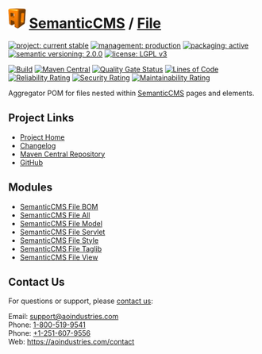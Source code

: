 # [<img src="ao-logo.png" alt="AO Logo" width="35" height="40">](https://github.com/ao-apps) [SemanticCMS](https://github.com/ao-apps/semanticcms) / [File](https://github.com/ao-apps/semanticcms-file)

[![project: current stable](https://semanticcms.com/ao-badges/project-current-stable.svg)](https://aoindustries.com/life-cycle#project-current-stable)
[![management: production](https://semanticcms.com/ao-badges/management-production.svg)](https://aoindustries.com/life-cycle#management-production)
[![packaging: active](https://semanticcms.com/ao-badges/packaging-active.svg)](https://aoindustries.com/life-cycle#packaging-active)  
[![semantic versioning: 2.0.0](https://semanticcms.com/ao-badges/semver-2.0.0.svg)](http://semver.org/spec/v2.0.0.html)
[![license: LGPL v3](https://semanticcms.com/ao-badges/license-lgpl-3.0.svg)](https://www.gnu.org/licenses/lgpl-3.0)

[![Build](https://github.com/ao-apps/semanticcms-file/workflows/Build/badge.svg?branch=1.x)](https://github.com/ao-apps/semanticcms-file/actions?query=workflow%3ABuild)
[![Maven Central](https://maven-badges.herokuapp.com/maven-central/com.semanticcms/semanticcms-file/badge.svg)](https://maven-badges.herokuapp.com/maven-central/com.semanticcms/semanticcms-file)
[![Quality Gate Status](https://sonarcloud.io/api/project_badges/measure?branch=1.x&project=com.semanticcms%3Asemanticcms-file&metric=alert_status)](https://sonarcloud.io/dashboard?branch=1.x&id=com.semanticcms%3Asemanticcms-file)
[![Lines of Code](https://sonarcloud.io/api/project_badges/measure?branch=1.x&project=com.semanticcms%3Asemanticcms-file&metric=ncloc)](https://sonarcloud.io/component_measures?branch=1.x&id=com.semanticcms%3Asemanticcms-file&metric=ncloc)  
[![Reliability Rating](https://sonarcloud.io/api/project_badges/measure?branch=1.x&project=com.semanticcms%3Asemanticcms-file&metric=reliability_rating)](https://sonarcloud.io/component_measures?branch=1.x&id=com.semanticcms%3Asemanticcms-file&metric=Reliability)
[![Security Rating](https://sonarcloud.io/api/project_badges/measure?branch=1.x&project=com.semanticcms%3Asemanticcms-file&metric=security_rating)](https://sonarcloud.io/component_measures?branch=1.x&id=com.semanticcms%3Asemanticcms-file&metric=Security)
[![Maintainability Rating](https://sonarcloud.io/api/project_badges/measure?branch=1.x&project=com.semanticcms%3Asemanticcms-file&metric=sqale_rating)](https://sonarcloud.io/component_measures?branch=1.x&id=com.semanticcms%3Asemanticcms-file&metric=Maintainability)

Aggregator POM for files nested within [SemanticCMS](https://github.com/ao-apps/semanticcms) pages and elements.

## Project Links
* [Project Home](https://semanticcms.com/file/)
* [Changelog](https://semanticcms.com/file/changelog)
* [Maven Central Repository](https://central.sonatype.com/search?namespace=com.semanticcms&q=a%3Asemanticcms-file)
* [GitHub](https://github.com/ao-apps/semanticcms-file)

## Modules
* [SemanticCMS File BOM](https://github.com/ao-apps/semanticcms-file-bom)
* [SemanticCMS File All](https://github.com/ao-apps/semanticcms-file-all)
* [SemanticCMS File Model](https://github.com/ao-apps/semanticcms-file-model)
* [SemanticCMS File Servlet](https://github.com/ao-apps/semanticcms-file-servlet)
* [SemanticCMS File Style](https://github.com/ao-apps/semanticcms-file-style)
* [SemanticCMS File Taglib](https://github.com/ao-apps/semanticcms-file-taglib)
* [SemanticCMS File View](https://github.com/ao-apps/semanticcms-file-view)

## Contact Us
For questions or support, please [contact us](https://aoindustries.com/contact):

Email: [support@aoindustries.com](mailto:support@aoindustries.com)  
Phone: [1-800-519-9541](tel:1-800-519-9541)  
Phone: [+1-251-607-9556](tel:+1-251-607-9556)  
Web: https://aoindustries.com/contact
